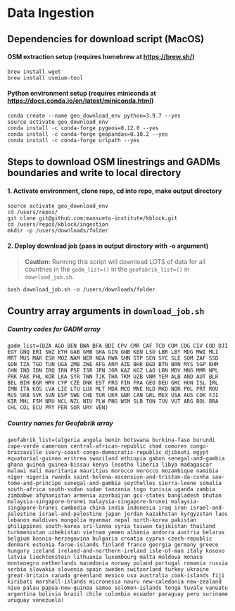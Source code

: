 # Data Ingestion 

## Dependencies for download script (MacOS)
#### OSM extraction setup (requires homebrew at https://brew.sh/)
```
brew install wget
brew install osmium-tool
```
#### Python environment setup (requires miniconda at https://docs.conda.io/en/latest/miniconda.html)
```
conda create --name geo_download_env python=3.9.7 --yes
source activate geo_download_env
conda install -c conda-forge pygeos=0.12.0 --yes
conda install -c conda-forge geopandas=0.10.2 --yes
conda install -c conda-forge urlpath --yes
```

## Steps to download OSM linestrings and GADMs boundaries and write to local directory

#### 1. Activate environment, clone repo, cd into repo, make output directory
```
source activate geo_download_env
cd /users/repos/
git clone git@github.com:mansueto-institute/kblock.git
cd /users/repos/kblock/ingestion
mkdir -p /users/downloads/folder
```
#### 2. Deploy download job (pass in output directory with -o argument)
> **Caution:** Running this script will download LOTS of data for all countries in the `gadm_list=()` in the `geofabrik_list=()` in `download_job.sh`.
```
bash download_job.sh -o /users/downloads/folder
```

## Country array arguments in `download_job.sh`

##### Country codes for GADM array
```
gadm_list=(DZA AGO BEN BWA BFA BDI CPV CMR CAF TCD COM COG CIV COD DJI EGY GNQ ERI SWZ ETH GAB GMB GHA GIN GNB KEN LSO LBR LBY MDG MWI MLI MRT MUS MAR ESH MOZ NAM NER NGA RWA SHN STP SEN SYC SLE SOM ZAF SSD SDN TZA TGO TUN UGA ZMB ZWE AFG ARM AZE BHR BGD BTN BRN MYS SGP KHM CHN IND IDN IRQ IRN PSE ISR JPN JOR KAZ KGZ LAO LBN MDV MNG MMR NPL PRK PAK PHL KOR LKA SYR TWN TJK THA TKM UZB VNM YEM ALB AND AUT BLR BEL BIH BGR HRV CYP CZE DNK EST FRO FIN FRA GEO DEU GRC HUN ISL IRL IMN ITA KOS LVA LIE LTU LUX MLT MDA MCO MNE NLD MKD NOR POL PRT ROU RUS SRB SVK SVN ESP SWE CHE TUR UKR GBR CAN GRL MEX USA AUS COK FJI KIR MHL FSM NRU NCL NZL NIU PLW PNG WSM SLB TON TUV VUT ARG BOL BRA CHL COL ECU PRY PER SUR URY VEN)
```

##### Country names for Geofabrik array 
```
geofabrik_list=(algeria angola benin botswana burkina-faso burundi cape-verde cameroon central-african-republic chad comores congo-brazzaville ivory-coast congo-democratic-republic djibouti egypt equatorial-guinea eritrea swaziland ethiopia gabon senegal-and-gambia ghana guinea guinea-bissau kenya lesotho liberia libya madagascar malawi mali mauritania mauritius morocco morocco mozambique namibia niger nigeria rwanda saint-helena-ascension-and-tristan-da-cunha sao-tome-and-principe senegal-and-gambia seychelles sierra-leone somalia south-africa south-sudan sudan tanzania togo tunisia uganda zambia zimbabwe afghanistan armenia azerbaijan gcc-states bangladesh bhutan malaysia-singapore-brunei malaysia-singapore-brunei malaysia-singapore-brunei cambodia china india indonesia iraq iran israel-and-palestine israel-and-palestine japan jordan kazakhstan kyrgyzstan laos lebanon maldives mongolia myanmar nepal north-korea pakistan philippines south-korea sri-lanka syria taiwan tajikistan thailand turkmenistan uzbekistan vietnam yemen albania andorra austria belarus belgium bosnia-herzegovina bulgaria croatia cyprus czech-republic denmark estonia faroe-islands finland france georgia germany greece hungary iceland ireland-and-northern-ireland isle-of-man italy kosovo latvia liechtenstein lithuania luxembourg malta moldova monaco montenegro netherlands macedonia norway poland portugal romania russia serbia slovakia slovenia spain sweden switzerland turkey ukraine great-britain canada greenland mexico usa australia cook-islands fiji kiribati marshall-islands micronesia nauru new-caledonia new-zealand niue palau papua-new-guinea samoa solomon-islands tonga tuvalu vanuatu argentina bolivia brazil chile colombia ecuador paraguay peru suriname uruguay venezuela)
```
